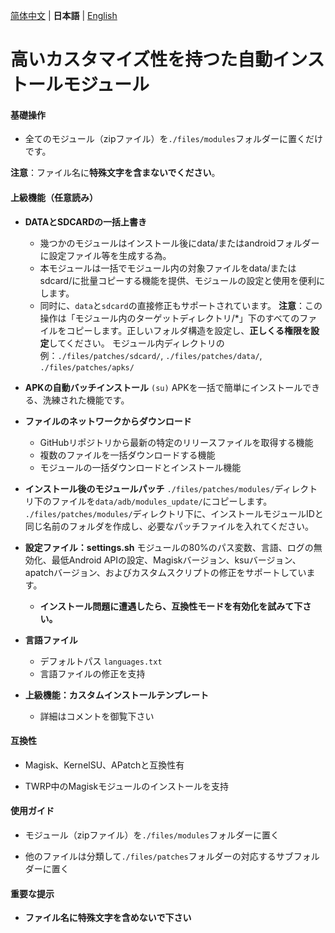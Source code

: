 
[简体中文](README.md) | **日本語** | [English](README_EN.md)

# 高いカスタマイズ性を持つた自動インストールモジュール

#### 基礎操作


- 全てのモジュール（zipファイル）を`./files/modules`フォルダーに置くだけです。

**注意**：ファイル名に**特殊文字を含まないでください**。

#### 上級機能（任意読み）


- **DATAとSDCARDの一括上書き**
  - 幾つかのモジュールはインストール後にdata/またはandroidフォルダーに設定ファイル等を生成する為。
  - 本モジュールは一括でモジュール内の対象ファイルをdata/またはsdcard/に批量コピーする機能を提供、モジュールの設定と使用を便利にします。
  - 同时に、`data`と`sdcard`の直接修正もサポートされています。
  **注意**：この操作は「モジュール内のターゲットディレクトリ/*」下のすべてのファイルをコピーします。正しいフォルダ構造を設定し、**正しくる権限を設定**してください。
  モジュール内ディレクトリの例：`./files/patches/sdcard/`, `./files/patches/data/`, `./files/patches/apks/`


- **APKの自動バッチインストール** `(su)`
  APKを一括で簡単にインストールできる、洗練された機能です。


- **ファイルのネットワークからダウンロード**
  - GitHubリポジトリから最新の特定のリリースファイルを取得する機能
  - 複数のファイルを一括ダウンロードする機能
  - モジュールの一括ダウンロードとインストール機能


- **インストール後のモジュールパッチ**
  `./files/patches/modules/`ディレクトリ下のファイルを`data/adb/modules_update/`にコピーします。
  `./files/patches/modules/`ディレクトリ下に、インストールモジュールIDと同じ名前のフォルダを作成し、必要なパッチファイルを入れてください。


- **設定ファイル：settings.sh**
  モジュールの80%のパス変数、言語、ログの無効化、最低Android APIの設定、Magiskバージョン、ksuバージョン、apatchバージョン、およびカスタムスクリプトの修正をサポートしています。
  - **インストール問題に遭遇したら、**互換性モード**を有効化を試みて下さい。**


- **言語ファイル**
  - デフォルトパス `languages.txt`
  - 言語ファイルの修正を支持


- **上級機能：カスタムインストールテンプレート**
  - 詳細はコメントを御覧下さい

#### 互換性


- Magisk、KernelSU、APatchと互換性有


- TWRP中のMagiskモジュールのインストールを支持

#### 使用ガイド


- モジュール（zipファイル）を`./files/modules`フォルダーに置く

- 他のファイルは分類して`./files/patches`フォルダーの対応するサブフォルダーに置く

#### 重要な提示


- **ファイル名に特殊文字を含めないで下さい**